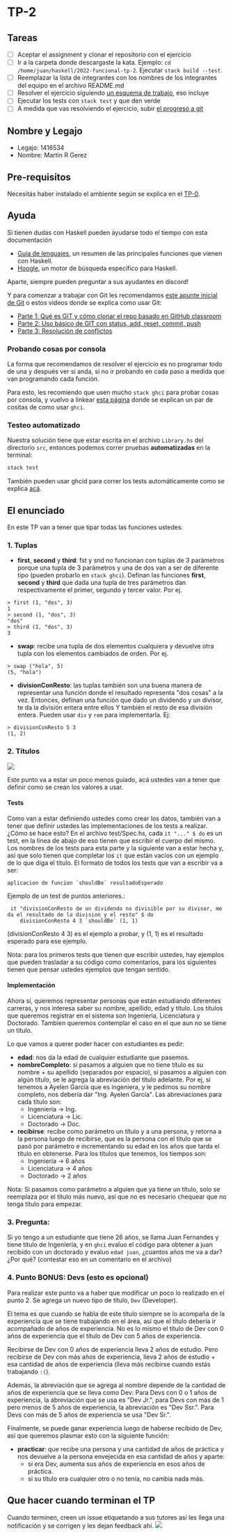 # TP-2

## Tareas

- [ ] Aceptar el assignment y clonar el repositorio con el ejercicio
- [ ] Ir a la carpeta donde descargaste la kata. Ejemplo: `cd /home/juan/haskell/2022-funcional-tp-2`. Ejecutar `stack build --test`.
- [ ] Reemplazar la lista de integrantes con los nombres de los integrantes del equipo en el archivo README.md
- [ ] Resolver el ejercicio siguiendo [un esquema de trabajo](https://github.com/pdep-utn/enunciados-miercoles-noche/blob/master/pages/haskell/trabajo.md), eso incluye
- [ ] Ejecutar los tests con `stack test` y que den verde
- [ ] A medida que vas resolviendo el ejercicio, subir [el progreso a git](https://github.com/pdep-utn/enunciados-miercoles-noche/blob/master/pages/git/resolverConflictos.md)

## Nombre y Legajo

- Legajo: 1416534
- Nombre: Martin R Gerez

## Pre-requisitos

Necesitás haber instalado el ambiente según se explica en el [TP-0](https://classroom.github.com/a/u4aiGg9H).

## Ayuda

Si tienen dudas con Haskell pueden ayudarse todo el tiempo con esta documentación

- [Guía de lenguajes](https://docs.google.com/document/d/1oJ-tyQJoBtJh0kFcsV9wSUpgpopjGtoyhJdPUdjFIJQ/edit?usp=sharing), un resumen de las principales funciones que vienen con Haskell.
- [Hoogle](https://www.haskell.org/hoogle/), un motor de búsqueda específico para Haskell.

Aparte, siempre pueden preguntar a sus ayudantes en discord!

Y para comenzar a trabajar con Git les recomendamos [este apunte inicial de Git](https://docs.google.com/document/d/1ozqfYCwt-37stynmgAd5wJlNOFKWYQeIZoeqXpAEs0I/edit) o estos videos donde se explica como usar Git:
- [Parte 1: Qué es GIT y cómo clonar el repo basado en GitHub classroom](https://www.youtube.com/watch?v=rRKe7l-ZNvM)
- [Parte 2: Uso básico de GIT con status, add, reset, commit, push](https://www.youtube.com/watch?v=OgasfM5qJJE)
- [Parte 3: Resolución de conflictos](https://www.youtube.com/watch?v=sKcN7cWFniw)

### Probando cosas por consola

La forma que recomendamos de resolver el ejercicio es no programar todo de una y después ver si anda, si no ir probando en cada paso a medida que van programando cada función.

Para esto, les recomiendo que usen mucho `stack ghci` para probar cosas por consola, y vuelvo a linkear [esta página](https://github.com/pdep-utn/enunciados-miercoles-noche/blob/master/pages/haskell/trabajo.md#comandos-%C3%BAtiles) donde se explican un par de cositas de como usar `ghci`.

### Testeo automatizado

Nuestra solución tiene que estar escrita en el archivo `Library.hs` del directorio `src`, entonces podemos correr pruebas **automatizadas** en la terminal:

```bash
stack test
```

También pueden usar ghcid para correr los tests automáticamente como se explica [acá](https://github.com/pdepviernestm/2021-clases/blob/main/clase-02/correrTestsMasRapidoConGhcid.md).

## El enunciado

En este TP van a tener que tipar todas las funciones ustedes.

### 1. Tuplas

- **first**, **second** y **third**: fst y snd no funcionan con tuplas de 3 parámetros porque una tupla de 3 parámetros y una de dos van a ser de diferente tipo (pueden probarlo en `stack ghci`). Definan las funciones **first**, **second** y **third** que dada una tupla de tres parámetros dan respectivamente el primer, segundo y tercer valor. Por ej.
```
> first (1, "dos", 3)
1
> second (1, "dos", 3)
"dos"
> third (1, "dos", 3)
3
```
- **swap**: recibe una tupla de dos elementos cualquiera y devuelve otra tupla con los elementos cambiados de orden. Por ej.
```
> swap ("hola", 5)
(5, "hola")
```
- **divisionConResto**: las tuplas también son una buena manera de representar una función donde el resultado representa "dos cosas" a la vez. Entonces, definan una función que dado un dividendo y un divisor, te da la división entera entre ellos Y también el resto de esa división entera. Pueden usar `div` y `rem` para implementarla. Ej:
```
> divisionConResto 5 3
(1, 2)
```

### 2. Títulos

![](https://thumbs.gfycat.com/IdioticWickedGalago-size_restricted.gif)

Este punto va a estar un poco menos guiado, acá ustedes van a tener que definir como se crean los valores a usar.

#### Tests

Como van a estar definiendo ustedes como crear los datos, también van a tener que definir ustedes las implementaciones de los tests a realizar. ¿Cómo se hace esto?
En el archivo test/Spec.hs, cada `it "..." $ do` es un test, en la línea de abajo de eso tienen que escribir el cuerpo del mismo. Los nombres de los tests para esta parte y la siguiente van a estar hecha y, así que solo tienen que completar los `it` que están vacíos con un ejemplo de lo que diga el título. El formato de todos los tests que van a escribir va a ser:

```
aplicacion de funcion `shouldBe` resultadoEsperado
```

Ejemplo de un test de puntos anteriores.:

```
 it "divisionConResto de un dividendo no divisible por su divisor, me da el resultado de la division y el resto" $ do
    divisionConResto 4 3 `shouldBe` (1, 1)
```

(divisionConResto 4 3) es el ejemplo a probar, y (1, 1) es el resultado esperado para ese ejemplo.

Nota: para los primeros tests que tienen que escribir ustedes, hay ejemplos que pueden trasladar a su código como comentarios, para los siguientes tienen que pensar ustedes ejemplos que tengan sentido.

#### Implementación

Ahora sí, queremos representar personas que están estudiando diferentes carreras, y nos interesa saber su nombre, apellido, edad y título. Los títulos que queremos registrar en el sistema son Ingenieria, Licenciatura y Doctorado. Tambíen queremos contemplar el caso en el que aun no se tiene un título.

Lo que vamos a querer poder hacer con estudiantes es pedir:

- **edad**: nos da la edad de cualquier estudiante que pasemos.
- **nombreCompleto**: si pasamos a alguien que no tiene título es su nombre + su apellido (separados por espacio), si pasamos a alguien con algún título, se le agrega la abreviación del título adelante. Por ej, si tenemos a Ayelen García que es ingeniera, y le pedimos su nombre completo, nos debería dar "Ing. Ayelen García". Las abreviaciones para cada título son:
  - Ingenieria -> Ing.
  - Licenciatura -> Lic.
  - Doctorado -> Doc.
- **recibirse**: recibe como parámetro un título y a una persona, y retorna a la persona luego de recibirse, que es la persona con el título que se pasó por parámetro e incrementando su edad en los años que tarda el título en obtenerse.
Para los títulos que tenemos, los tiempos son:
  - Ingenieria -> 6 años
  - Licenciatura -> 4 años
  - Doctorado -> 2 años
  
Nota: Si pasamos como parámetro a alguien que ya tiene un título, solo se reemplaza por el título más nuevo, así que no es necesario chequear que no tenga título para empezar.

### 3. Pregunta:

Si yo tengo a un estudiante que tiene 26 años, se llama Juan Fernandes y tiene título de Ingeniería, y en `ghci` evaluo el código para obtener a juan recibido con un doctorado y evaluo `edad juan`, ¿cuantos años me va a dar? ¿Por qué?
(contestar eso en un comentario en el archivo)

### 4. Punto BONUS: Devs (esto es opcional)

Para realizar este punto va a haber que modificar un poco lo realizado en el punto 2. Se agrega un nuevo tipo de título, `Dev` (Developer).

El tema es que cuando se habla de este título siempre se lo acompaña de la experiencia que se tiene trabajando en el área, así que el título debería ir acompañado de años de experiencia. No es lo mismo el título de Dev con 0 años de experiencia que el título de Dev con 5 años de experiencia.

Recibirse de Dev con 0 años de experiencia lleva 2 años de estudio. Pero recibirse de Dev con más años de experiencia, lleva 2 años de estudio + esa cantidad de años de experiencia (lleva más recibirse cuando estás trabajando `:(`).

Además, la abreviación que se agrega al nombre depende de la cantidad de años de experiencia que se lleva como Dev:
Para Devs con 0 o 1 años de experiencia, la abreviación que se usa es "Dev Jr.", para Devs con más de 1 pero menos de 5 años de experiencia, la abreviación es "Dev Ssr.".
Para Devs con más de 5 años de experiencia se usa "Dev Sr.".

Finalmente, se puede ganar experiencia luego de haberse recibido de Dev, así que queremos plasmar esto con la siguiente función:

- **practicar**: que recibe una persona y una cantidad de años de práctica y nos devuelve a la persona envejecida en esa cantidad de años y aparte:
  - si era Dev, aumenta sus años de experiencia en esos años de práctica.
  - si su título era cualquier otro o no tenía, no cambia nada más.

## Que hacer cuando terminan el TP

Cuando terminen, creen un issue etiquetando a sus tutores así les llega una notificación y se corrigen y les dejan feedback ahí.
![](https://i.imgur.com/ypeXpBw.gif)
